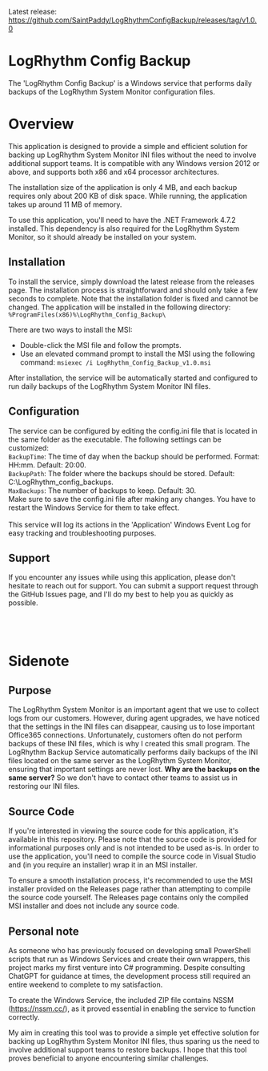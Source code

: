 Latest release:
https://github.com/SaintPaddy/LogRhythmConfigBackup/releases/tag/v1.0.0


# LogRhythm Config Backup

The 'LogRhythm Config Backup' is a Windows service that performs daily backups of the LogRhythm System Monitor configuration files.

# Overview

This application is designed to provide a simple and efficient solution for backing up LogRhythm System Monitor INI files without the need to involve additional support teams. It is compatible with any Windows version 2012 or above, and supports both x86 and x64 processor architectures.

The installation size of the application is only 4 MB, and each backup requires only about 200 KB of disk space. While running, the application takes up around 11 MB of memory.

To use this application, you'll need to have the .NET Framework 4.7.2 installed. This dependency is also required for the LogRhythm System Monitor, so it should already be installed on your system.

## Installation

To install the service, simply download the latest release from the releases page. The installation process is straightforward and should only take a few seconds to complete. Note that the installation folder is fixed and cannot be changed. 
The application will be installed in the following directory: `%ProgramFiles(x86)%\LogRhythm_Config_Backup\`

There are two ways to install the MSI:
* Double-click the MSI file and follow the prompts.
* Use an elevated command prompt to install the MSI using the following command: `msiexec /i LogRhythm_Config_Backup_v1.0.msi`

After installation, the service will be automatically started and configured to run daily backups of the LogRhythm System Monitor INI files.

## Configuration

The service can be configured by editing the config.ini file that is located in the same folder as the executable. 
The following settings can be customized:
<br />`BackupTime`: The time of day when the backup should be performed. Format: HH:mm. Default: 20:00.
<br />`BackupPath`: The folder where the backups should be stored. Default: C:\LogRhythm_config_backups.
<br />`MaxBackups`: The number of backups to keep. Default: 30.
<br />Make sure to save the config.ini file after making any changes. You have to restart the Windows Service for them to take effect.
<br />
<br />This service will log its actions in the 'Application' Windows Event Log for easy tracking and troubleshooting purposes.

## Support
If you encounter any issues while using this application, please don't hesitate to reach out for support. You can submit a support request through the GitHub Issues page, and I'll do my best to help you as quickly as possible.
<br />
<br />
<br />
<br />
# Sidenote
## Purpose

The LogRhythm System Monitor is an important agent that we use to collect logs from our customers. However, during agent upgrades, we have noticed that the settings in the INI files can disappear, causing us to lose important Office365 connections. Unfortunately, customers often do not perform backups of these INI files, which is why I created this small program. The LogRhythm Backup Service automatically performs daily backups of the INI files located on the same server as the LogRhythm System Monitor, ensuring that important settings are never lost. 
**Why are the backups on the same server?** So we don't have to contact other teams to assist us in restoring our INI files. 

## Source Code

If you're interested in viewing the source code for this application, it's available in this repository. Please note that the source code is provided for informational purposes only and is not intended to be used as-is. In order to use the application, you'll need to compile the source code in Visual Studio and (in you require an installer) wrap it in an MSI installer.

To ensure a smooth installation process, it's recommended to use the MSI installer provided on the Releases page rather than attempting to compile the source code yourself. The Releases page contains only the compiled MSI installer and does not include any source code.

## Personal note
As someone who has previously focused on developing small PowerShell scripts that run as Windows Services and create their own wrappers, this project marks my first venture into C# programming. Despite consulting ChatGPT for guidance at times, the development process still required an entire weekend to complete to my satisfaction.

To create the Windows Service, the included ZIP file contains NSSM (https://nssm.cc/), as it proved essential in enabling the service to function correctly.

My aim in creating this tool was to provide a simple yet effective solution for backing up LogRhythm System Monitor INI files, thus sparing us the need to involve additional support teams to restore backups. I hope that this tool proves beneficial to anyone encountering similar challenges.
